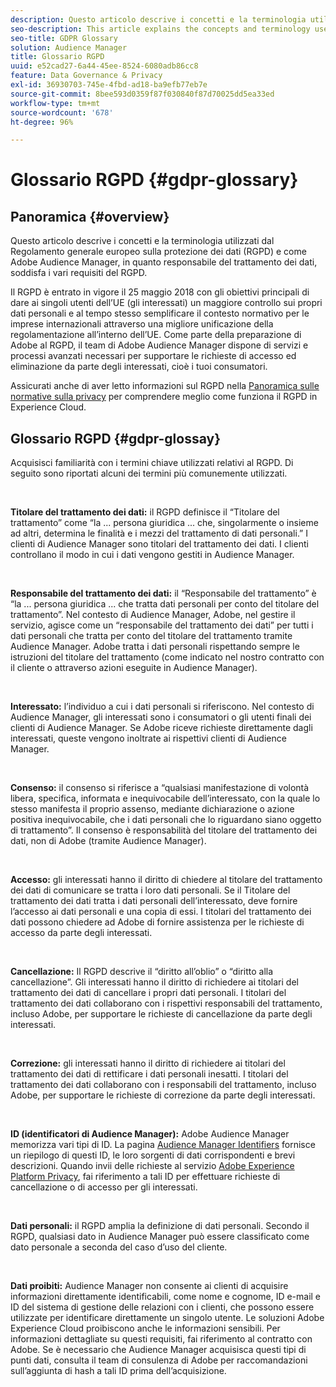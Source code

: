 ```yaml
---
description: Questo articolo descrive i concetti e la terminologia utilizzati dal Regolamento generale europeo sulla protezione dei dati (RGPD) e come Adobe Audience Manager, in quanto responsabile del trattamento dei dati, soddisfa i vari requisiti del RGPD.
seo-description: This article explains the concepts and terminology used by the European General Data Protection Regulation (GDPR), and how Adobe Audience Manager, as a Data Processor, addresses various GDPR requirements.
seo-title: GDPR Glossary
solution: Audience Manager
title: Glossario RGPD
uuid: e52cad27-6a44-45ee-8524-6080adb86cc8
feature: Data Governance & Privacy
exl-id: 36930703-745e-4fbd-ad18-ba9efb77eb7e
source-git-commit: 8bee593d0359f87f030840f87d70025dd5ea33ed
workflow-type: tm+mt
source-wordcount: '678'
ht-degree: 96%

---
```


# Glossario RGPD {#gdpr-glossary}

## Panoramica {#overview}

Questo articolo descrive i concetti e la terminologia utilizzati dal Regolamento generale europeo sulla protezione dei dati (RGPD) e come Adobe Audience Manager, in quanto responsabile del trattamento dei dati, soddisfa i vari requisiti del RGPD.

Il RGPD è entrato in vigore il 25 maggio 2018 con gli obiettivi principali di dare ai singoli utenti dell’UE (gli interessati) un maggiore controllo sui propri dati personali e al tempo stesso semplificare il contesto normativo per le imprese internazionali attraverso una migliore unificazione della regolamentazione all’interno dell’UE. Come parte della preparazione di Adobe al RGPD, il team di Adobe Audience Manager dispone di servizi e processi avanzati necessari per supportare le richieste di accesso ed eliminazione da parte degli interessati, cioè i tuoi consumatori.

Assicurati anche di aver letto informazioni sul RGPD nella [Panoramica sulle normative sulla privacy](https://experienceleague.adobe.com/docs/experience-platform/privacy/regulations/overview.html?lang=en) per comprendere meglio come funziona il RGPD in Experience Cloud.

## Glossario RGPD {#gdpr-glossay}

Acquisisci familiarità con i termini chiave utilizzati relativi al RGPD. Di seguito sono riportati alcuni dei termini più comunemente utilizzati.

 

**Titolare del trattamento dei dati:** il RGPD definisce il “Titolare del trattamento” come “la ... persona giuridica ... che, singolarmente o insieme ad altri, determina le finalità e i mezzi del trattamento di dati personali.” I clienti di Audience Manager sono titolari del trattamento dei dati. I clienti controllano il modo in cui i dati vengono gestiti in Audience Manager.

 

**Responsabile del trattamento dei dati:** il “Responsabile del trattamento” è “la ... persona giuridica ... che tratta dati personali per conto del titolare del trattamento”. Nel contesto di Audience Manager, Adobe, nel gestire il servizio, agisce come un “responsabile del trattamento dei dati” per tutti i dati personali che tratta per conto del titolare del trattamento tramite Audience Manager. Adobe tratta i dati personali rispettando sempre le istruzioni del titolare del trattamento (come indicato nel nostro contratto con il cliente o attraverso azioni eseguite in Audience Manager).

 

**Interessato:** l’individuo a cui i dati personali si riferiscono. Nel contesto di Audience Manager, gli interessati sono i consumatori o gli utenti finali dei clienti di Audience Manager. Se Adobe riceve richieste direttamente dagli interessati, queste vengono inoltrate ai rispettivi clienti di Audience Manager.

 

**Consenso:** il consenso si riferisce a “qualsiasi manifestazione di volontà libera, specifica, informata e inequivocabile dell’interessato, con la quale lo stesso manifesta il proprio assenso, mediante dichiarazione o azione positiva inequivocabile, che i dati personali che lo riguardano siano oggetto di trattamento”. Il consenso è responsabilità del titolare del trattamento dei dati, non di Adobe (tramite Audience Manager).

 

**Accesso:** gli interessati hanno il diritto di chiedere al titolare del trattamento dei dati di comunicare se tratta i loro dati personali. Se il Titolare del trattamento dei dati tratta i dati personali dell’interessato, deve fornire l’accesso ai dati personali e una copia di essi. I titolari del trattamento dei dati possono chiedere ad Adobe di fornire assistenza per le richieste di accesso da parte degli interessati.

 

**Cancellazione:** Il RGPD descrive il “diritto all’oblio” o “diritto alla cancellazione”. Gli interessati hanno il diritto di richiedere ai titolari del trattamento dei dati di cancellare i propri dati personali. I titolari del trattamento dei dati collaborano con i rispettivi responsabili del trattamento, incluso Adobe, per supportare le richieste di cancellazione da parte degli interessati.

 

**Correzione:** gli interessati hanno il diritto di richiedere ai titolari del trattamento dei dati di rettificare i dati personali inesatti. I titolari del trattamento dei dati collaborano con i responsabili del trattamento, incluso Adobe, per supportare le richieste di correzione da parte degli interessati.

 

**ID (identificatori di Audience Manager):** Adobe Audience Manager memorizza vari tipi di ID. La pagina [Audience Manager Identifiers](data-privacy-ids.md) fornisce un riepilogo di questi ID, le loro sorgenti di dati corrispondenti e brevi descrizioni. Quando invii delle richieste al servizio [Adobe Experience Platform Privacy](https://experienceleague.adobe.com/docs/experience-platform/privacy/home.html?lang=en), fai riferimento a tali ID per effettuare richieste di cancellazione o di accesso per gli interessati.

 

**Dati personali:** il RGPD amplia la definizione di dati personali. Secondo il RGPD, qualsiasi dato in Audience Manager può essere classificato come dato personale a seconda del caso d’uso del cliente.

 

**Dati proibiti:** Audience Manager non consente ai clienti di acquisire informazioni direttamente identificabili, come nome e cognome, ID e-mail e ID del sistema di gestione delle relazioni con i clienti, che possono essere utilizzate per identificare direttamente un singolo utente. Le soluzioni Adobe Experience Cloud proibiscono anche le informazioni sensibili. Per informazioni dettagliate su questi requisiti, fai riferimento al contratto con Adobe. Se è necessario che Audience Manager acquisisca questi tipi di punti dati, consulta il team di consulenza di Adobe per raccomandazioni sull’aggiunta di hash a tali ID prima dell’acquisizione.
